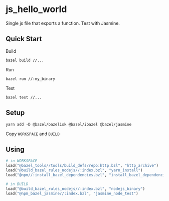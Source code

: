 # js_hello_world

Single js file that exports a function. Test with Jasmine.

## Quick Start

Build

`bazel build //...`

Run

`bazel run //:my_binary`

Test

`bazel test //...`

## Setup

`yarn add -D @bazel/bazelisk @bazel/ibazel @bazel/jasmine`

Copy `WORKSPACE` and `BUILD`

## Using
```python
# in WORKSPACE
load("@bazel_tools//tools/build_defs/repo:http.bzl", "http_archive")
load("@build_bazel_rules_nodejs//:index.bzl", "yarn_install")
load("@npm//:install_bazel_dependencies.bzl", "install_bazel_dependencies")

# in BUILD
load("@build_bazel_rules_nodejs//:index.bzl", "nodejs_binary")
load("@npm_bazel_jasmine//:index.bzl", "jasmine_node_test")
```
